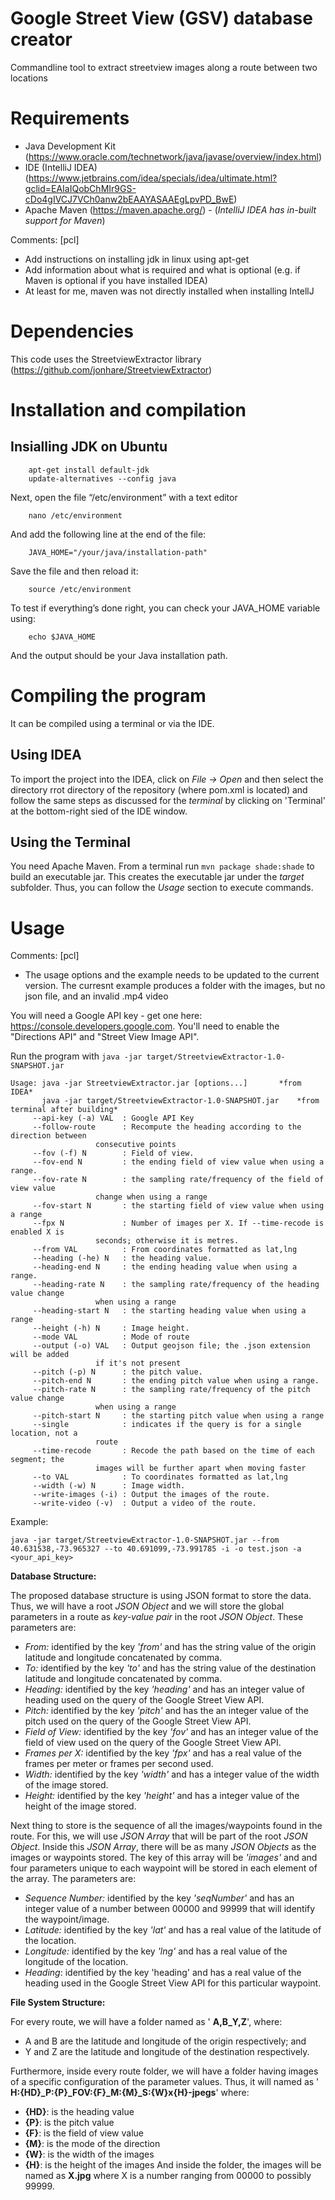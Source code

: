 # Google Street View (GSV) database creator
Commandline tool to extract streetview images along a route between two locations

# Requirements
- Java Development Kit (https://www.oracle.com/technetwork/java/javase/overview/index.html)
- IDE (IntelliJ IDEA) (https://www.jetbrains.com/idea/specials/idea/ultimate.html?gclid=EAIaIQobChMIr9GS-cDo4gIVCJ7VCh0anw2bEAAYASAAEgLpvPD_BwE)
- Apache Maven (https://maven.apache.org/) - (*IntelliJ IDEA has in-built support for Maven*)

Comments: [pcl]
- Add instructions on installing jdk in linux using apt-get
- Add information about what is required and what is optional (e.g. if Maven is optional if you have installed IDEA)
- At least for me, maven was not directly installed when installing IntellJ

# Dependencies
This code uses the StreetviewExtractor library (https://github.com/jonhare/StreetviewExtractor)

# Installation and compilation
## Insialling JDK on Ubuntu
		apt-get install default-jdk
		update-alternatives --config java
Next, open the file “/etc/environment” with a text editor

		nano /etc/environment
		
And add the following line at the end of the file:

		JAVA_HOME="/your/java/installation-path"
		
Save the file and then reload it:

		source /etc/environment
		
To test if everything’s done right, you can check your JAVA_HOME variable using:

		echo $JAVA_HOME
		
And the output should be your Java installation path.	
# Compiling the program
It can be compiled using a terminal or via the IDE.
## Using IDEA
To import the project into the IDEA, click on *File -> Open* and then select the directory rrot directory of the repository (where pom.xml is located) and follow the same steps as discussed for the *terminal* by clicking on 'Terminal' at the bottom-right sied of the IDE window.

## Using the Terminal
You need Apache Maven. From a terminal run `mvn package shade:shade` to build an executable jar.
This creates the executable jar under the *target* subfolder. Thus, you can follow the *Usage* section to execute commands. 

# Usage
Comments: [pcl]
- The usage options and the example needs to be updated to the current version. The curresnt example produces a folder with the images, but no json file, and an invalid .mp4 video

You will need a Google API key - get one here: https://console.developers.google.com.
You'll need to enable the "Directions API" and "Street View Image API".

Run the program with `java -jar target/StreetviewExtractor-1.0-SNAPSHOT.jar`


	Usage: java -jar StreetviewExtractor.jar [options...]  		*from IDEA*
	       java -jar target/StreetviewExtractor-1.0-SNAPSHOT.jar    *from terminal after building*
		 --api-key (-a) VAL  : Google API Key
		 --follow-route      : Recompute the heading according to the direction between
				       consecutive points
		 --fov (-f) N        : Field of view.
		 --fov-end N         : the ending field of view value when using a range.
		 --fov-rate N        : the sampling rate/frequency of the field of view value
				       change when using a range
		 --fov-start N       : the starting field of view value when using a range
		 --fpx N             : Number of images per X. If --time-recode is enabled X is
				       seconds; otherwise it is metres.
		 --from VAL          : From coordinates formatted as lat,lng
		 --heading (-he) N   : the heading value.
		 --heading-end N     : the ending heading value when using a range.
		 --heading-rate N    : the sampling rate/frequency of the heading value change
				       when using a range
		 --heading-start N   : the starting heading value when using a range
		 --height (-h) N     : Image height.
		 --mode VAL          : Mode of route
		 --output (-o) VAL   : Output geojson file; the .json extension will be added
				       if it's not present
		 --pitch (-p) N      : the pitch value.
		 --pitch-end N       : the ending pitch value when using a range.
		 --pitch-rate N      : the sampling rate/frequency of the pitch value change
				       when using a range
		 --pitch-start N     : the starting pitch value when using a range
		 --single            : indicates if the query is for a single location, not a
				       route
		 --time-recode       : Recode the path based on the time of each segment; the
				       images will be further apart when moving faster
		 --to VAL            : To coordinates formatted as lat,lng
		 --width (-w) N      : Image width.
		 --write-images (-i) : Output the images of the route.
		 --write-video (-v)  : Output a video of the route.

Example:

	java -jar target/StreetviewExtractor-1.0-SNAPSHOT.jar --from 40.631538,-73.965327 --to 40.691099,-73.991785 -i -o test.json -a <your_api_key> 


**Database Structure:**

The proposed database structure is using JSON format to store the data. Thus, we will have a root _JSON Object_ and we will store the global parameters in a route as _key-value pair_ in the root _JSON Object_. These parameters are:

- _From:_ identified by the key _&#39;from&#39;_ and has the string value of the origin latitude and longitude concatenated by comma.
- _To:_ identified by the key _&#39;to&#39;_ and has the string value of the destination latitude and longitude concatenated by comma.
- _Heading:_ identified by the key _&#39;heading&#39;_ and has an integer value of heading used on the query of the Google Street View API.
- _Pitch:_ identified by the key _&#39;pitch&#39;_ and has the an integer value of the pitch used on the query of the Google Street View API.
- _Field of View:_ identified by the key _&#39;fov&#39;_ and has an integer value of the field of view used on the query of the Google Street View API.
- _Frames per X:_ identified by the key _&#39;fpx&#39;_ and has a real value of the frames per meter or frames per second used.
- _Width:_ identified by the key _&#39;width&#39;_ and has a integer value of the width of the image stored.
- _Height:_ identified by the key _&#39;height&#39;_ and has a integer value of the height of the image stored.

Next thing to store is the sequence of all the images/waypoints found in the route. For this, we will use _JSON Array_ that will be part of the root _JSON Object_. Inside this _JSON Array_, there will be as many _JSON Objects_ as the images or waypoints stored. The key of this array will be _&#39;images&#39;_ and and four parameters unique to each waypoint will be stored in each element of the array. The parameters are:
- _Sequence Number:_ identified by the key _&#39;seqNumber&#39;_ and has an integer value of a number between 00000 and 99999 that will identify the waypoint/image.
- _Latitude:_ identified by the key _&#39;lat&#39;_ and has a real value of the latitude of the location.
- _Longitude:_ identified by the key _&#39;lng&#39;_ and has a real value of the longitude of the location.
- _Heading_: identified by the key &#39;heading&#39; and has a real value of the heading used in the Google Street View API for this particular waypoint.

**File System Structure:**

For every route, we will have a folder named as &#39; **A,B\_Y,Z**&#39;, where:

- A and B are the latitude and longitude of the origin respectively; and
- Y and Z are the latitude and longitude of the destination respectively.

Furthermore, inside every route folder, we will have a folder having images of a specific configuration of the parameter values. Thus, it will named as &#39; **H:{HD}\_P:{P}\_FOV:{F}\_M:{M}\_S:{W}x{H}-jpegs**&#39; where:

- **{HD}**: is the heading value
- **{P}**: is the pitch value
- **{F}**: is the field of view value
- **{M}**: is the mode of the direction
- **{W}**: is the width of the images
- **{H}**: is the height of the images
And inside the folder, the images will be named as **X.jpg** where X is a number ranging from 00000 to possibly 99999.
